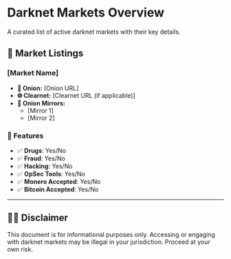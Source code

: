 # Darknet Markets Overview

A curated list of active darknet markets with their key details.

## 📌 Market Listings

### [Market Name]

- **🧅 Onion:** [Onion URL]
- **🌐 Clearnet:** [Clearnet URL (if applicable)]
- **🔁 Onion Mirrors:**
  - [Mirror 1]
  - [Mirror 2]
  
### 🛒 Features

- ✅ **Drugs**: Yes/No
- ✅ **Fraud**: Yes/No
- ✅ **Hacking**: Yes/No
- ✅ **OpSec Tools**: Yes/No
- ✅ **Monero Accepted**: Yes/No
- ✅ **Bitcoin Accepted**: Yes/No

---

## 🕵️‍♂️ Disclaimer
This document is for informational purposes only. Accessing or engaging with darknet markets may be illegal in your jurisdiction. Proceed at your own risk.
